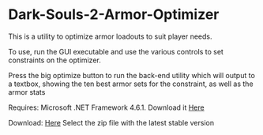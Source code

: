 # Dark-Souls-2-Armor-Optimizer
This is a utility to optimize armor loadouts to suit player needs.

To use, run the GUI executable and use the various controls to set constraints on the optimizer.

Press the big optimize button to run the back-end utility which will output to a textbox, 
showing the ten best armor sets for the constraint, as well as the armor stats

Requires: Microsoft .NET Framework 4.6.1. Download it [Here](https://www.microsoft.com/net/download/dotnet-framework-runtime)

Download: [Here](https://github.com/misterperson/Dark-Souls-2-Armor-Optimizer/releases)
Select the zip file with the latest stable version

